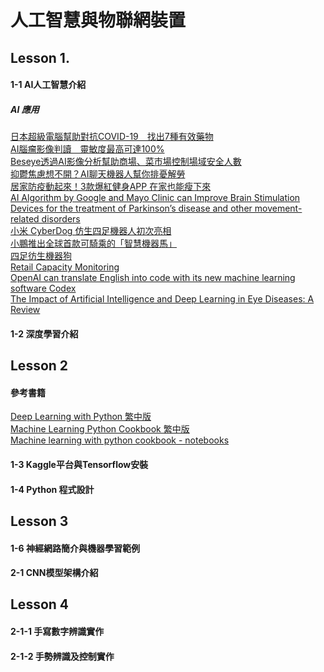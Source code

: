 # 人工智慧與物聯網裝置

## Lesson 1.
#### 1-1  AI人工智慧介紹

##### AI 應用
[日本超級電腦幫助對抗COVID-19　找出7種有效藥物](https://www.digitimes.com.tw/iot/article.asp?cat=158&cat2=70&ct=o&id=0000618603_P2O75ELHLRSZP64NC4TA0) <br/>
[AI腦瘤影像判讀　靈敏度最高可達100%](https://www.digitimes.com.tw/iot/article.asp?cat=158&cat2=70&ct=o&id=0000617316_FDY2W8642ZKNL35W7SFHR)<br/>
[Beseye透過AI影像分析幫助商場、菜市場控制場域安全人數](https://www.digitimes.com.tw/iot/article.asp?cat=158&cat1=45&ct=o&id=0000617198_NOA0TYFIL63N9Y7SFCME5)<br/>
[抑鬱焦慮想不開？AI聊天機器人幫你排憂解勞](https://www.digitimes.com.tw/iot/article.asp?cat=158&cat2=10&ct=o&id=0000618312_5ZE49N0W0DU3WR3KI8EYN) <br/>
[居家防疫動起來！3款爆紅健身APP 在家也能瘦下來](https://3c.ltn.com.tw/news/44656) <br/>
[AI Algorithm by Google and Mayo Clinic can Improve Brain Stimulation Devices for the treatment of Parkinson’s disease and other movement-related disorders](https://parkinsonsnewstoday.com/2021/09/10/ai-algorithm-google-mayo-can-improve-parkinsons-brain-stimulation) <br/>
[小米 CyberDog 仿生四足機器人初次亮相](https://www.kocpc.com.tw/archives/397702) <br/>
[小鵬推出全球首款可騎乘的「智慧機器馬」](https://www.kocpc.com.tw/archives/402039) <br/>
[四足彷生機器狗](https://item.taobao.com/item.htm?spm=a230r.1.14.245.40647c305efH1l&id=636172891818&ns=1&abbucket=9) <br/>
[Retail Capacity Monitoring](https://youtu.be/GsXAwRAFsdc) <br/>
[OpenAI can translate English into code with its new machine learning software Codex](https://www.theverge.com/2021/8/10/22618128/openai-codex-natural-language-into-code-api-beta-access) <br/>
[The Impact of Artificial Intelligence and Deep Learning in Eye Diseases: A Review](https://www.frontiersin.org/articles/10.3389/fmed.2021.710329/full) <br/>

#### 1-2 深度學習介紹

## Lesson 2
#### 參考書籍
[Deep Learning with Python 繁中版](https://www.books.com.tw/products/0010822932?sloc=main) <br/>
[Machine Learning Python Cookbook 繁中版](https://www.books.com.tw/products/0010834990?sloc=main) <br/>
[Machine learning with python cookbook - notebooks](https://github.com/DustinAlandzes/machine-learning-with-python-cookbook-notes) <br/>
#### 1-3 Kaggle平台與Tensorflow安裝
#### 1-4 Python 程式設計

## Lesson 3
#### 1-6 神經網路簡介與機器學習範例
#### 2-1 CNN模型架構介紹

## Lesson 4
#### 2-1-1 手寫數字辨識實作
#### 2-1-2 手勢辨識及控制實作
